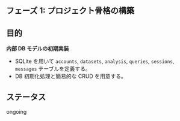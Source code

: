 ## フェーズ 1: プロジェクト骨格の構築

## 目的

**内部 DB モデルの初期実装**

- SQLite を用いて `accounts`, `datasets`, `analysis`, `queries`, `sessions`, `messages` テーブルを定義する。
- DB 初期化処理と簡易的な CRUD を用意する。

## ステータス

ongoing
